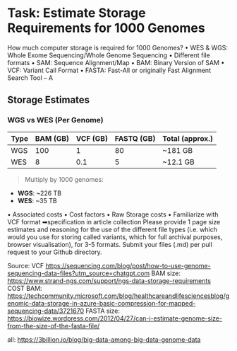 # Task: Estimate Storage Requirements for 1000 Genomes
 How much computer storage is required for 1000 Genomes?
 • WES & WGS: Whole Exome Sequencing/Whole Genome Sequencing
 • Different file formats
  • SAM: Sequence Alignment/Map
  • BAM: Binary Version of SAM
  • VCF: Variant Call Format
  • FASTA: Fast-All or originally Fast Alignment Search Tool – A

## Storage Estimates

### WGS vs WES (Per Genome)
| Type | BAM (GB) | VCF (GB) | FASTQ (GB) | Total (approx.) |
|------|----------|----------|------------|-----------------|
| WGS  | 100      | 1        | 80         |     ~181 GB     |
| WES  |  8       | 0.1      |  5         |     ~12.1 GB    |

> Multiply by 1000 genomes:
- **WGS**: ~226 TB
- **WES**: ~35 TB

 • Associated costs
  • Cost factors
  • Raw Storage costs
 • Familiarize with VCF format
 ➡specification in article collection
Please provide 1 page size estimates and reasoning for the use of the different file types (i.e. which would you use for storing called variants, which for full archival purposes, browser visualisation), for 
3-5 formats. Submit your files (.md) per pull request to your Github directory.

Source: 
VCF <https://sequencing.com/blog/post/how-to-use-genome-sequencing-data-files?utm_source=chatgpt.com>
BAM size: <https://www.strand-ngs.com/support/ngs-data-storage-requirements>
COST BAM: <https://techcommunity.microsoft.com/blog/healthcareandlifesciencesblog/genomic-data-storage-in-azure-basic-compression-for-mapped-sequencing-data/3721670>
FASTA size: <https://biowize.wordpress.com/2012/04/27/can-i-estimate-genome-size-from-the-size-of-the-fasta-file/>

all: <https://3billion.io/blog/big-data-among-big-data-genome-data>
